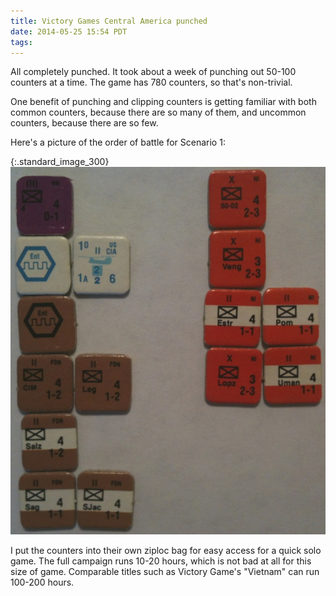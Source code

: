 ```yaml
---
title: Victory Games Central America punched
date: 2014-05-25 15:54 PDT
tags:
---
```


All completely punched. It took about a week of punching out 50-100
counters at a time. The game has 780 counters, so that's non-trivial.

One benefit of punching and clipping counters is getting familiar with
both common counters, because there are so many of them, and uncommon
counters, because there are so few.

Here's a picture of the order of battle for Scenario 1:


{:.standard_image_300}
![OOB for Scenario 1](/images/ca_scenario1_oob.jpg)

I put the counters into their own ziploc bag for easy access for a quick
solo game. The full campaign runs 10-20 hours, which is not bad at
all for this size of game. Comparable titles such as Victory Game's
"Vietnam" can run 100-200 hours.
